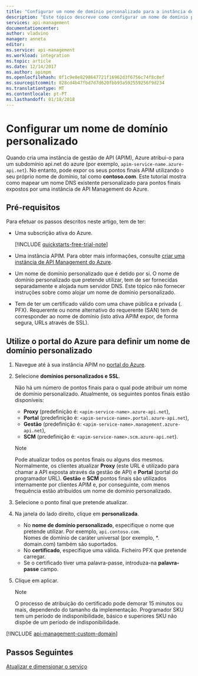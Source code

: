 ```yaml
---
title: "Configurar um nome de domínio personalizado para a instância de API Management do Azure | Microsoft Docs"
description: "Este tópico descreve como configurar um nome de domínio personalizado para a instância de API Management do Azure."
services: api-management
documentationcenter: 
author: vladvino
manager: anneta
editor: 
ms.service: api-management
ms.workload: integration
ms.topic: article
ms.date: 12/14/2017
ms.author: apimpm
ms.openlocfilehash: 0f1c9e8e8298647721f16962d3f6756c74f8c8ef
ms.sourcegitcommit: 828cd4b47fbd7d7d620fbb93a592559256f9d234
ms.translationtype: MT
ms.contentlocale: pt-PT
ms.lasthandoff: 01/18/2018
---
```

# <a name="configure-a-custom-domain-name"></a>Configurar um nome de domínio personalizado 

Quando cria uma instância de gestão de API (APIM), Azure atribui-o para um subdomínio api.net do azure (por exemplo, `apim-service-name.azure-api.net`). No entanto, pode expor os seus pontos finais APIM utilizando o seu próprio nome de domínio, tal como **contoso.com**. Este tutorial mostra como mapear um nome DNS existente personalizado para pontos finais expostos por uma instância de API Management do Azure.

## <a name="prerequisites"></a>Pré-requisitos

Para efetuar os passos descritos neste artigo, tem de ter:

+ Uma subscrição ativa do Azure.

    [!INCLUDE [quickstarts-free-trial-note](../../includes/quickstarts-free-trial-note.md)]

+ Uma instância APIM. Para obter mais informações, consulte [criar uma instância de API Management do Azure](get-started-create-service-instance.md).
+ Um nome de domínio personalizado que é detido por si. O nome de domínio personalizado que pretende utilizar, tem de ser fornecidas separadamente e alojada num servidor DNS. Este tópico não fornecer instruções sobre como alojar um nome de domínio personalizado.
+ Tem de ter um certificado válido com uma chave pública e privada (. PFX). Requerente ou nome alternativo do requerente (SAN) tem de corresponder ao nome de domínio (isto ativa APIM expor, de forma segura, URLs através de SSL).

## <a name="use-the-azure-portal-to-set-a-custom-domain-name"></a>Utilize o portal do Azure para definir um nome de domínio personalizado

1. Navegue até à sua instância APIM no [portal do Azure](https://portal.azure.com/).
2. Selecione **domínios personalizados e SSL**.
    
    Não há um número de pontos finais para o qual pode atribuir um nome de domínio personalizado. Atualmente, os seguintes pontos finais estão disponíveis: 
    + **Proxy** (predefinição é: `<apim-service-name>.azure-api.net`), 
    + **Portal** (predefinição é: `<apim-service-name>.portal.azure-api.net`),     
    + **Gestão** (predefinição é: `<apim-service-name>.management.azure-api.net`), 
    + **SCM** (predefinição é: `<apim-service-name>.scm.azure-api.net`).

    >[!NOTE]
    > Pode atualizar todos os pontos finais ou alguns dos mesmos. Normalmente, os clientes atualizar **Proxy** (este URL é utilizado para chamar a API exposta através da gestão de API) e **Portal** (portal do programador URL). **Gestão** e **SCM** pontos finais são utilizados internamente por clientes APIM e, por conseguinte, com menos frequência estão atribuídos um nome de domínio personalizado.
3. Selecione o ponto final que pretende atualizar. 
4. Na janela do lado direito, clique em **personalizada**.

    + No **nome de domínio personalizado**, especifique o nome que pretende utilizar. Por exemplo, `api.contoso.com`. <br/>Nomes de domínio de caráter universal (por exemplo, *. domain.com) também são suportados.
    + No **certificado**, especifique uma válida. Ficheiro PFX que pretende carregar. 
    + Se o certificado tiver uma palavra-passe, introduza-na **palavra-passe** campo.
1. Clique em aplicar.

    >[!NOTE]
    >O processo de atribuição do certificado pode demorar 15 minutos ou mais, dependendo do tamanho da implementação. Programador SKU tem um período de indisponibilidade, básico e superiores SKU não dispõe de um período de indisponibilidade.

[!INCLUDE [api-management-custom-domain](../../includes/api-management-custom-domain.md)]

## <a name="next-steps"></a>Passos Seguintes

[Atualizar e dimensionar o serviço](upgrade-and-scale.md)